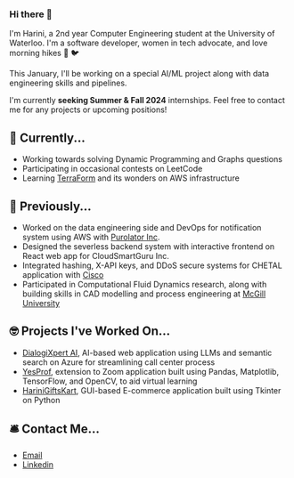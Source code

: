 ### Hi there 👋

I'm Harini, a 2nd year Computer Engineering student at the University of Waterloo. I'm a software developer, women in tech advocate, and love morning hikes 🌳 🐦

This January, I'll be working on a special AI/ML project along with data engineering skills and pipelines.

I'm currently **seeking Summer & Fall 2024** internships. Feel free to contact me for any projects or upcoming positions!

## 🎯 Currently...
- Working towards solving Dynamic Programming and Graphs questions
- Participating in occasional contests on LeetCode
- Learning [TerraForm](https://developer.hashicorp.com/terraform/tutorials/aws-get-started) and its wonders on AWS infrastructure

## 🚢 Previously...
- Worked on the data engineering side and DevOps for notification system using AWS with [Purolator Inc](https://www.purolator.com/en).
- Designed the severless backend system with interactive frontend on React web app for CloudSmartGuru Inc.
- Integrated hashing, X-API keys, and DDoS secure systems for CHETAL application with [Cisco](https://www.cisco.com/site/ca/en/index.html)
- Participated in Computational Fluid Dynamics research, along with building skills in CAD modelling and process engineering at [McGill University](https://www.mcgill.ca/)

## 🤓 Projects I've Worked On...
- [DialogiXpert AI](https://github.com/harinik05/Call-Center-AI), AI-based web application using LLMs and semantic search on Azure for streamlining call center process
- [YesProf](https://devpost.com/software/yesprof-novel-based-approach-to-facilitate-virtual-learning), extension to Zoom application built using Pandas, Matplotlib, TensorFlow, and OpenCV, to aid virtual learning
- [HariniGiftsKart](https://github.com/harinik05/harini-gifts-kart), GUI-based E-commerce application built using Tkinter on Python

## 🛎️ Contact Me...
- [Email](mailto:h3karthi@uwaterloo.ca)
- [Linkedin](https://www.linkedin.com/in/harini-karthik-612346216/)







